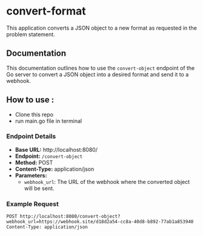 # convert-format

This application converts a JSON object to a new format as requested in the problem statement.

## Documentation

This documentation outlines how to use the `convert-object` endpoint of the Go server to convert a JSON object into a desired format and send it to a webhook.

## How to use : 

- Clone this repo
- run main.go file in terminal

### Endpoint Details

- **Base URL:** http://localhost:8080/
- **Endpoint:** `/convert-object`
- **Method:** POST
- **Content-Type:** application/json
- **Parameters:**
  - `webhook_url`: The URL of the webhook where the converted object will be sent.

### Example Request

```http
POST http://localhost:8080/convert-object?webhook_url=https://webhook.site/d18d2a54-cc8a-40d8-b892-77ab1a853940
Content-Type: application/json
